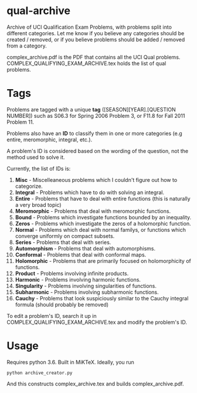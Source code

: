 # qual-archive
Archive of UCI Qualification Exam Problems, with problems split into different categories. Let me know if you believe any categories should be created / removed, or if you believe problems should be added / removed from a category.

complex_archive.pdf is the PDF that contains all the UCI Qual problems. COMPLEX_QUALIFYING_EXAM_ARCHIVE.tex holds the list of qual problems.

# Tags

Problems are tagged with a unique **tag** ([SEASON][YEAR].[QUESTION NUMBER]) such as S06.3 for Spring 2006 Problem 3, or F11.8 for Fall 2011 Problem 11.

Problems also have an **ID** to classify them in one or more categories (e.g entire, meromorphic, integral, etc.).

A problem's ID is considered based on the wording of the question, not the method used to solve it.

Currently, the list of IDs is:

1. **Misc** - Miscelleaneous problems which I couldn't figure out how to categorize.
2. **Integral** - Problems which have to do with solving an integral.
3. **Entire** - Problems that have to deal with entire functions (this is naturally a very broad topic)
4. **Meromorphic** - Problems that deal with meromorphic functions.
5. **Bound** - Problems which investigate functions bounded by an inequality.
6. **Zeros** - Problems which investigate the zeros of a holomorphic function.
7. **Normal** - Problems which deal with normal familys, or functions which converge uniformly on compact subsets.
8. **Series** - Problems that deal with series.
9. **Automorphism** - Problems that deal with automorphisms.
10. **Conformal** - Problems that deal with conformal maps.
11. **Holomorphic** - Problems that are primarily focused on holomorphicity of functions.
12. **Product** - Problems involving infinite products.
13. **Harmonic** - Problems involving harmonic functions.
14. **Singularity** - Problems involving singularities of functions.
15. **Subharmonic** - Problems involving subharmonic functions.
16. **Cauchy** - Problems that look suspiciously similar to the Cauchy integral formula (should probably be removed)

To edit a problem's ID, search it up in COMPLEX_QUALIFYING_EXAM_ARCHIVE.tex and modify the problem's ID.

# Usage

Requires python 3.6. Built in MiKTeX. Ideally, you run
```
python archive_creator.py
```
And this constructs complex_archive.tex and builds complex_archive.pdf.
